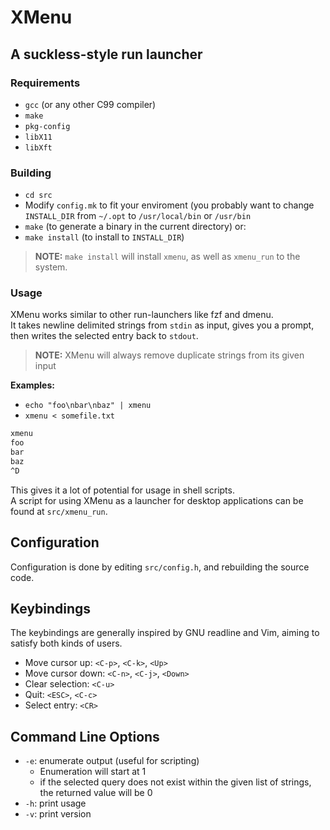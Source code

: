 # XMenu

## A suckless-style run launcher

### Requirements

- `gcc` (or any other C99 compiler)
- `make`
- `pkg-config`
- `libX11`
- `libXft`

### Building

- `cd src`
- Modify `config.mk` to fit your enviroment (you probably want to change `INSTALL_DIR` from `~/.opt` to `/usr/local/bin` or `/usr/bin`
- `make` (to generate a binary in the current directory)
or:
- `make install` (to install to `INSTALL_DIR`)

> **NOTE:** `make install` will install `xmenu`, as well as `xmenu_run` to the system.

### Usage

XMenu works similar to other run-launchers like fzf and dmenu.\
It takes newline delimited strings from `stdin` as input, gives you a prompt, then writes the selected entry back to `stdout`.

> **NOTE:** XMenu will always remove duplicate strings from its given input

**Examples:**

- `echo "foo\nbar\nbaz" | xmenu`
- `xmenu < somefile.txt`
```sh
xmenu
foo
bar
baz
^D
```

This gives it a lot of potential for usage in shell scripts.\
A script for using XMenu as a launcher for desktop applications can be found at `src/xmenu_run`.

## Configuration

Configuration is done by editing `src/config.h`, and rebuilding the source code.

## Keybindings

The keybindings are generally inspired by GNU readline and Vim, aiming to satisfy both kinds of users.

- Move cursor up: `<C-p>`, `<C-k>`, `<Up>`
- Move cursor down: `<C-n>`, `<C-j>`, `<Down>`
- Clear selection: `<C-u>`
- Quit: `<ESC>`, `<C-c>`
- Select entry: `<CR>`

## Command Line Options

- `-e`: enumerate output (useful for scripting)
  - Enumeration will start at 1
  - if the selected query does not exist within the given list of strings, the returned value will be 0
- `-h`: print usage
- `-v`: print version
